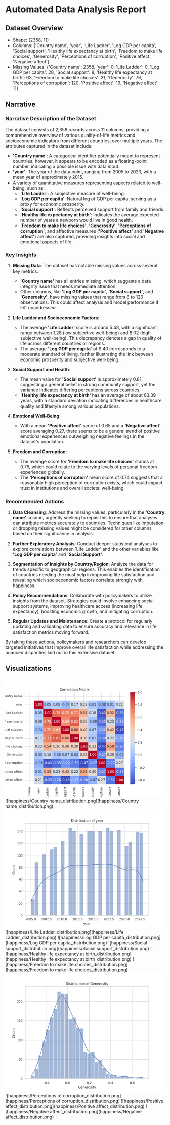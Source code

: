 # Automated Data Analysis Report

## Dataset Overview
- Shape: (2358, 11)
- Columns: ['Country name', 'year', 'Life Ladder', 'Log GDP per capita', 'Social support', 'Healthy life expectancy at birth', 'Freedom to make life choices', 'Generosity', 'Perceptions of corruption', 'Positive affect', 'Negative affect']
- Missing Values: {'Country name': 2358, 'year': 0, 'Life Ladder': 0, 'Log GDP per capita': 28, 'Social support': 8, 'Healthy life expectancy at birth': 63, 'Freedom to make life choices': 31, 'Generosity': 76, 'Perceptions of corruption': 120, 'Positive affect': 19, 'Negative affect': 11}

## Narrative
### Narrative Description of the Dataset

The dataset consists of 2,358 records across 11 columns, providing a comprehensive overview of various quality-of-life metrics and socioeconomic indicators from different countries, over multiple years. The attributes captured in the dataset include:

- **'Country name'**: A categorical identifier potentially meant to represent countries; however, it appears to be encoded as a floating-point number, indicating a possible issue with data input.
- **'year'**: The year of the data point, ranging from 2005 to 2023, with a mean year of approximately 2015.
- A variety of quantitative measures representing aspects related to well-being, such as:
  - **'Life Ladder'**: A subjective measure of well-being.
  - **'Log GDP per capita'**: Natural log of GDP per capita, serving as a proxy for economic prosperity.
  - **'Social support'**: Reflects perceived support from family and friends.
  - **'Healthy life expectancy at birth'**: Indicates the average expected number of years a newborn would live in good health.
  - **'Freedom to make life choices'**, **'Generosity'**, **'Perceptions of corruption'**, and affective measures (**'Positive affect'** and **'Negative affect'**) are also captured, providing insights into social and emotional aspects of life.

### Key Insights

1. **Missing Data**: The dataset has notable missing values across several key metrics:
   - **'Country name'** has all entries missing, which suggests a data integrity issue that needs immediate attention.
   - Other columns, like **'Log GDP per capita'**, **'Social support'**, and **'Generosity'**, have missing values that range from 8 to 120 observations. This could affect analysis and model performance if left unaddressed.

2. **Life Ladder and Socioeconomic Factors**:
   - The average **'Life Ladder'** score is around 5.48, with a significant range between 1.28 (low subjective well-being) and 8.02 (high subjective well-being). This discrepancy denotes a gap in quality of life across different countries or regions.
   - The average **'Log GDP per capita'** of 9.40 corresponds to a moderate standard of living, further illustrating the link between economic prosperity and subjective well-being. 

3. **Social Support and Health**: 
   - The mean value for **'Social support'** is approximately 0.81, suggesting a general belief in strong community support, yet the variance indicates differing perceptions across countries.
   - **'Healthy life expectancy at birth'** has an average of about 63.39 years, with a standard deviation indicating differences in healthcare quality and lifestyle among various populations.

4. **Emotional Well-Being**:
   - With a mean **'Positive affect'** score of 0.65 and a **'Negative affect'** score averaging 0.27, there seems to be a general trend of positive emotional experiences outweighing negative feelings in the dataset's population.

5. **Freedom and Corruption**: 
   - The average score for **'Freedom to make life choices'** stands at 0.75, which could relate to the varying levels of personal freedom experienced globally. 
   - The **'Perceptions of corruption'** mean score of 0.74 suggests that a reasonably high perception of corruption exists, which could impact trust in institutions and overall societal well-being.

### Recommended Actions

1. **Data Cleansing**: Address the missing values, particularly in the **'Country name'** column, urgently seeking to repair this to ensure that analyses can attribute metrics accurately to countries. Techniques like imputation or dropping missing values might be considered for other columns based on their significance in analysis.

2. **Further Exploratory Analysis**: Conduct deeper statistical analyses to explore correlations between 'Life Ladder' and the other variables like **'Log GDP per capita'** and **'Social Support'**. 

3. **Segmentation of Insights by Country/Region**: Analyze the data for trends specific to geographical regions. This enables the identification of countries needing the most help in improving life satisfaction and revealing which socioeconomic factors correlate strongly with happiness.

4. **Policy Recommendations**: Collaborate with policymakers to utilize insights from the dataset. Strategies could involve enhancing social support systems, improving healthcare access (increasing life expectancy), boosting economic growth, and mitigating corruption.

5. **Regular Updates and Maintenance**: Create a protocol for regularly updating and validating data to ensure accuracy and relevance in life satisfaction metrics moving forward. 

By taking these actions, policymakers and researchers can develop targeted initiatives that improve overall life satisfaction while addressing the nuanced disparities laid out in this extensive dataset.

## Visualizations
![happiness/correlation_matrix.png](happiness/correlation_matrix.png)
![happiness/Country name_distribution.png](happiness/Country name_distribution.png)
![happiness/year_distribution.png](happiness/year_distribution.png)
![happiness/Life Ladder_distribution.png](happiness/Life Ladder_distribution.png)
![happiness/Log GDP per capita_distribution.png](happiness/Log GDP per capita_distribution.png)
![happiness/Social support_distribution.png](happiness/Social support_distribution.png)
![happiness/Healthy life expectancy at birth_distribution.png](happiness/Healthy life expectancy at birth_distribution.png)
![happiness/Freedom to make life choices_distribution.png](happiness/Freedom to make life choices_distribution.png)
![happiness/Generosity_distribution.png](happiness/Generosity_distribution.png)
![happiness/Perceptions of corruption_distribution.png](happiness/Perceptions of corruption_distribution.png)
![happiness/Positive affect_distribution.png](happiness/Positive affect_distribution.png)
![happiness/Negative affect_distribution.png](happiness/Negative affect_distribution.png)
